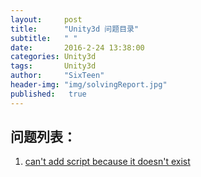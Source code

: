 ```yaml
---
layout:     post
title:      "Unity3d 问题目录"
subtitle:   " "
date:       2016-2-24 13:38:00
categories: Unity3d
tags:       Unity3d
author:     "SixTeen"
header-img: "img/solvingReport.jpg"
published:   true
---
```


## 问题列表：

1. [can't add script because it doesn't exist](/unity3d/unity3d_problem_cantaddscript)